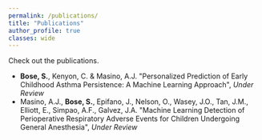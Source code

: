```yaml
---
permalink: /publications/
title: "Publications"
author_profile: true
classes: wide
---
```


Check out the publications.

* **Bose, S.**, Kenyon, C. & Masino, A.J. "Personalized Prediction of Early Childhood Asthma Persistence: A Machine Learning Approach", *Under Review*
* Masino, A.J., **Bose, S.**, Epifano, J., Nelson, O., Wasey, J.O., Tan, J.M., Elliott, E., Simpao, A.F.,  Galvez, J.A. "Machine Learning Detection of Perioperative Respiratory Adverse Events for Children Undergoing General Anesthesia", *Under Review*
